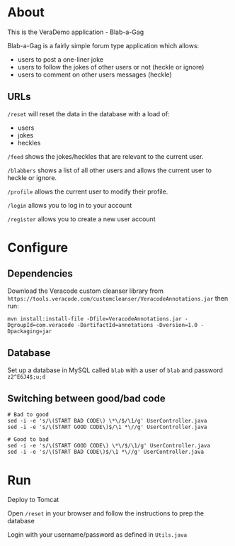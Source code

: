 # About

This is the VeraDemo application - Blab-a-Gag

Blab-a-Gag is a fairly simple forum type application which allows:
 - users to post a one-liner joke
 - users to follow the jokes of other users or not (heckle or ignore)
 - users to comment on other users messages (heckle)
 
## URLs

`/reset` will reset the data in the database with a load of:
 - users
 - jokes
 - heckles
  
`/feed` shows the jokes/heckles that are relevant to the current user.

`/blabbers` shows a list of all other users and allows the current user to heckle or ignore.

`/profile` allows the current user to modify their profile.

`/login` allows you to log in to your account

`/register` allows you to create a new user account
   
# Configure

## Dependencies

Download the Veracode custom cleanser library from `https://tools.veracode.com/customcleanser/VeracodeAnnotations.jar` then run:

    mvn install:install-file -Dfile=VeracodeAnnotations.jar -DgroupId=com.veracode -DartifactId=annotations -Dversion=1.0 -Dpackaging=jar

## Database

Set up a database in MySQL called `blab` with a user of `blab` and password `z2^E6J4$;u;d`
 
## Switching between good/bad code

    # Bad to good
    sed -i -e 's/\(START BAD CODE\) \*\/$/\1/g' UserController.java
    sed -i -e 's/\(START GOOD CODE\)$/\1 *\//g' UserController.java
    
    # Good to bad
    sed -i -e 's/\(START GOOD CODE\) \*\/$/\1/g' UserController.java
    sed -i -e 's/\(START BAD CODE\)$/\1 *\//g' UserController.java
 
# Run

Deploy to Tomcat

Open `/reset` in your browser and follow the instructions to prep the database

Login with your username/password as defined in `Utils.java`

